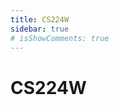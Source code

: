 ```yaml
---
title: CS224W
sidebar: true
# isShowComments: true
---
```


# CS224W

<ClientOnly>
<title-pv/>
</ClientOnly>







 



<ClientOnly>
  <leave/>
</ClientOnly/>